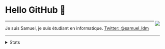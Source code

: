 # Hello GitHub 👋

<a  href="https://discord.com/users/239654425424035840">
<img  src="https://lanyard.cnrad.dev/api/239654425424035840?hideTimestamp=true&idleMessage=Probably%20sleeping%20💤"  align="right"  />
</a>

---

Je suis Samuel, je suis étudiant en informatique.
[Twitter: @samuel_ldm](https://twitter.com/samuel_ldm)


---

<details>
	<summary>Stats</summary>
	<div>
	<img src="https://github-readme-stats.vercel.app/api/top-langs/?username=samldm"/>
	</div>
</details>
